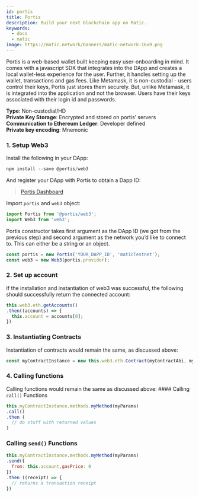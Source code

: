 ```yaml
---
id: portis
title: Portis
description: Build your next blockchain app on Matic.
keywords:
  - docs
  - matic
image: https://matic.network/banners/matic-network-16x9.png 
---
```

Portis is a web-based wallet built keeping easy user-onboarding in mind. It comes with a javascript SDK that integrates into the DApp and creates a local wallet-less experience for the user. Further, it handles setting up the wallet, transactions and gas fees. Like Metamask, it is non-custodial - users control their keys, Portis just stores them securely. But, unlike Metamask, it is integrated into the application and not the browser. Users have their keys associated with their login id and passwords.

**Type**: Non-custodial/HD <br/>
**Private Key Storage**: Encrypted and stored on portis’ servers <br/>
**Communication to Ethereum Ledger**: Developer defined <br/>
**Private key encoding**: Mnemonic<br/>

### 1. Setup Web3

Install the following in your DApp:
```js
npm install --save @portis/web3
```

And register your DApp with Portis to obtain a Dapp ID: 
> [Portis Dashboard](https://dashboard.portis.io/)

Import `portis` and `web3` object:

```js
import Portis from '@portis/web3';
import Web3 from 'web3';
```
Portis constructor takes first argument as the DApp ID (we got from the previous step) and second argument as the network you’d like to connect to. This can either be a string or an object.
```js
const portis = new Portis('YOUR_DAPP_ID', 'maticTestnet');
const web3 = new Web3(portis.provider);
```
### 2. Set up account

If the installation and instantiation of web3 was successful, the following should successfully return the connected account:
```js
this.web3.eth.getAccounts()
.then((accounts) => {
  this.account = accounts[0];
})
```
### 3. Instantiating Contracts

Instantiation of contracts would remain the same, as discussed above:
```js
const myContractInstance = new this.web3.eth.Contract(myContractAbi, myContractAddress)
```
### 4. Calling functions

Calling functions would remain the same as discussed above: #### Calling `call()` Functions
```js
this.myContractInstance.methods.myMethod(myParams)
.call()
.then (
  // do stuff with returned values
)
```
### Calling `send()` Functions
```js
this.myContractInstance.methods.myMethod(myParams)
.send({
  from: this.account,gasPrice: 0
})
.then ((receipt) => {
  // returns a transaction receipt
})
```
